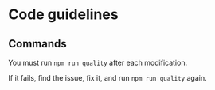 # Code guidelines

## Commands

You must run `npm run quality` after each modification.

If it fails, find the issue, fix it, and run `npm run quality` again.
